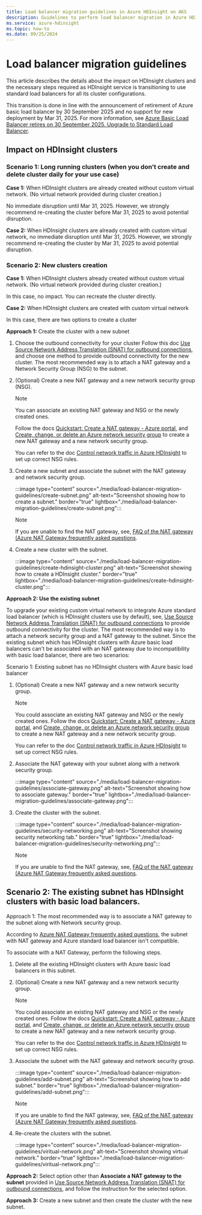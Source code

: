 ```yaml
---
title: Load balancer migration guidelines in Azure HDInsight on AKS
description: Guidelines to perform load balancer migration in Azure HDInsight on AKS
ms.service: azure-hdinsight
ms.topic: how-to
ms.date: 09/25/2024
---
```


# Load balancer migration guidelines


This article describes the details about the impact on HDInsight clusters and the necessary steps required as HDInsight service is transitioning to use standard load balancers for all its cluster configurations.

This transition is done in line with the announcement of retirement of Azure basic load balancer by 30 September 2025 and no support for new deployment by Mar 31, 2025. For more information, see [Azure Basic Load Balancer retires on 30 September 2025. Upgrade to Standard Load Balancer](https://azure.microsoft.com/updates/azure-basic-load-balancer-will-be-retired-on-30-september-2025-upgrade-to-standard-load-balancer).

## Impact on HDInsight clusters

### Scenario 1: Long running clusters (when you don’t create and delete cluster daily for your use case)

**Case 1:**  When HDInsight clusters are already created without custom virtual network. (No virtual network provided during cluster creation.)

No immediate disruption until Mar 31, 2025. However, we strongly recommend re-creating the cluster before Mar 31, 2025 to avoid potential disruption.

**Case 2:** When HDInsight clusters are already created with custom virtual network, no immediate disruption until Mar 31, 2025. However, we strongly recommend re-creating the cluster by Mar 31, 2025 to avoid potential disruption.

### Scenario 2: New clusters creation

**Case 1:** When HDInsight clusters already created without custom virtual network. (No virtual network provided during cluster creation.)

In this case, no impact. You can recreate the cluster directly.

**Case 2:**  When HDInsight clusters are created with custom virtual network

In this case, there are two options to create a cluster

**Approach 1:** Create the cluster with a new subnet

1. Choose the outbound connectivity for your cluster Follow this doc [Use Source Network Address Translation (SNAT) for outbound connections](/azure/load-balancer/load-balancer-outbound-connections), and choose one method to provide outbound connectivity for the new cluster. The most recommended way is to attach a NAT gateway and a Network Security Group (NSG) to the subnet.

1. (Optional) Create a new NAT gateway and a new network security group (NSG).
   
    > [!NOTE]
    > You can associate an existing NAT gateway and NSG or the newly created ones.
    >
    > Follow the docs [Quickstart: Create a NAT gateway - Azure portal](/azure/nat-gateway/quickstart-create-nat-gateway-portal), and [Create, change, or delete an Azure network security group](/azure/virtual-network/manage-network-security-group?tabs=network-security-group-portal#create-a-network-security-group) to create a new NAT gateway and a new network security group.
    >
    > You can refer to the doc [Control network traffic in Azure HDInsight](./control-network-traffic.md#hdinsight-with-network-security-groups) to set up correct NSG rules.
    
1. Create a new subnet and associate the subnet with the NAT gateway and network security group.
    
    :::image type="content" source="./media/load-balancer-migration-guidelines/create-subnet.png" alt-text="Screenshot showing how to create a subnet." border="true" lightbox="./media/load-balancer-migration-guidelines/create-subnet.png":::

    > [!NOTE]
    > If you are unable to find the NAT gateway, see, [FAQ of the NAT gateway (Azure NAT Gateway frequently asked questions](/azure/nat-gateway/faq#are-basic-sku-resources--basic-load-balancer-and-basic-public-ip-addresses--compatible-with-a-nat-gateway).

1. Create a new cluster with the subnet.
    
   :::image type="content" source="./media/load-balancer-migration-guidelines/create-hdinsight-cluster.png" alt-text="Screenshot showing how to create a HDInsight cluster." border="true" lightbox="./media/load-balancer-migration-guidelines/create-hdinsight-cluster.png":::  

**Approach 2: Use the existing subnet**

To upgrade your existing custom virtual network to integrate Azure standard load balancer (which is HDInsight clusters use by default), see, [Use Source Network Address Translation (SNAT) for outbound connections](/azure/load-balancer/load-balancer-outbound-connections) to provide outbound connectivity for the cluster. The most recommended way is to attach a network security group and a NAT gateway to the subnet. Since the existing subnet which has HDInsight clusters with Azure basic load balancers can't be associated with an NAT gateway due to incompatibility with basic load balancer, there are two scenarios:

Scenario 1: Existing subnet has no HDInsight clusters with Azure basic load balancer

1. (Optional) Create a new NAT gateway and a new network security group.
 
    > [!NOTE]
    > You could associate an existing NAT gateway and NSG or the newly created ones.
    > Follow the docs [Quickstart: Create a NAT gateway - Azure portal](/azure/nat-gateway/quickstart-create-nat-gateway-portal), and [Create, change, or delete an Azure network security group](/azure/virtual-network/manage-network-security-group?tabs=network-security-group-portal#create-a-network-security-group) to create a new NAT gateway and a new network security group.
    > 
    > You can refer to the doc [Control network traffic in Azure HDInsight](./control-network-traffic.md#hdinsight-with-network-security-groups) to set up correct NSG rules.
    
1. Associate the NAT gateway with your subnet along with a network security group.
    
    :::image type="content" source="./media/load-balancer-migration-guidelines/associate-gateway.png" alt-text="Screenshot showing how to associate gateway." border="true" lightbox="./media/load-balancer-migration-guidelines/associate-gateway.png":::

1. Create the cluster with the subnet.
    
    
    :::image type="content" source="./media/load-balancer-migration-guidelines/security-networking.png" alt-text="Screenshot showing security networking tab." border="true" lightbox="./media/load-balancer-migration-guidelines/security-networking.png":::

    > [!NOTE]
    > If you are unable to find the NAT gateway, see, [FAQ of the NAT gateway (Azure NAT Gateway frequently asked questions](/azure/nat-gateway/faq#are-basic-sku-resources--basic-load-balancer-and-basic-public-ip-addresses--compatible-with-a-nat-gateway). 

## Scenario 2: The existing subnet has HDInsight clusters with basic load balancers.

Approach 1: The most recommended way is to associate a NAT gateway to the subnet along with Network security group.

According to [Azure NAT Gateway frequently asked questions](/azure/nat-gateway/faq#are-basic-sku-resources--basic-load-balancer-and-basic-public-ip-addresses--compatible-with-a-nat-gateway), the subnet with NAT gateway and Azure standard load balancer isn't compatible.

To associate with a NAT Gateway, perform the following steps.

1. Delete all the existing HDInsight clusters with Azure basic load balancers in this subnet.

1. (Optional) Create a new NAT gateway and a new network security group.

    > [!NOTE]
    > You could associate an existing NAT gateway and NSG or the newly created ones.
    > Follow the docs [Quickstart: Create a NAT gateway - Azure portal](/azure/nat-gateway/quickstart-create-nat-gateway-portal), and [Create, change, or delete an Azure network security group](/azure/virtual-network/manage-network-security-group?tabs=network-security-group-portal#create-a-network-security-group) to create a new NAT gateway and a new network security group.
    > 
    > You can refer to the doc [Control network traffic in Azure HDInsight](./control-network-traffic.md#hdinsight-with-network-security-groups) to set up correct NSG rules.

1. Associate the subnet with the NAT gateway and network security group.

    
    :::image type="content" source="./media/load-balancer-migration-guidelines/add-subnet.png" alt-text="Screenshot showing how to add subnet." border="true" lightbox="./media/load-balancer-migration-guidelines/add-subnet.png":::

    > [!NOTE]
    > If you are unable to find the NAT gateway, see, [FAQ of the NAT gateway (Azure NAT Gateway frequently asked questions](/azure/nat-gateway/faq#are-basic-sku-resources--basic-load-balancer-and-basic-public-ip-addresses--compatible-with-a-nat-gateway). 

1. Re-create the clusters with the subnet.

    
    :::image type="content" source="./media/load-balancer-migration-guidelines/viritual-network.png" alt-text="Screenshot showing virtual network." border="true" lightbox="./media/load-balancer-migration-guidelines/viritual-network.png":::

**Approach 2:** Select option other than **Associate a NAT gateway to the subnet** provided in [Use Source Network Address Translation (SNAT) for outbound connections](/azure/load-balancer/load-balancer-outbound-connections), and follow the instruction for the selected option.

**Approach 3:** Create a new subnet and then create the cluster with the new subnet.



